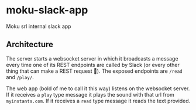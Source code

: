 # moku-slack-app
Moku srl internal slack app

## Architecture
The server starts a websocket server in which it broadcasts a message every time one of its
REST endpoints are called by Slack (or every other thing that can make a REST request 🤗). The 
exposed endpoints are `/read` and `/play/`.

The web app (bold of me to call it this way) listens on the websocket server. If 
it receives a `play` type message it plays the sound with that url from `myinstants.com`.
If it receives a `read` type message it reads the text provided.
